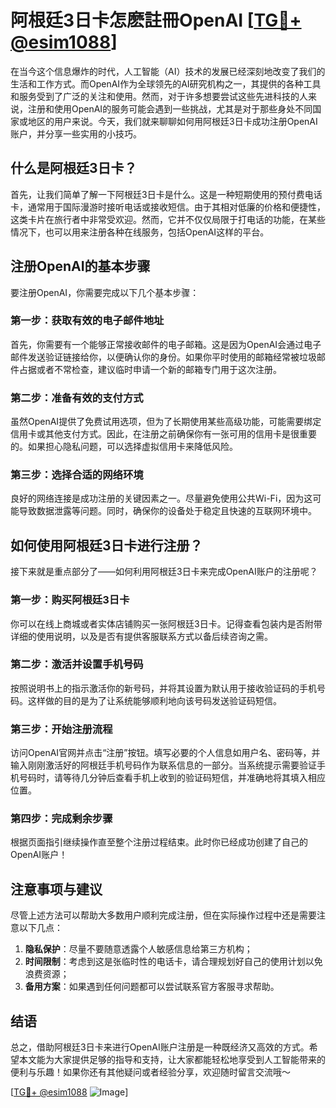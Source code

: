 # 阿根廷3日卡怎麽註冊OpenAI [[TG💪+ @esim1088](https://t.me/s/esim1088)]

在当今这个信息爆炸的时代，人工智能（AI）技术的发展已经深刻地改变了我们的生活和工作方式。而OpenAI作为全球领先的AI研究机构之一，其提供的各种工具和服务受到了广泛的关注和使用。然而，对于许多想要尝试这些先进科技的人来说，注册和使用OpenAI的服务可能会遇到一些挑战，尤其是对于那些身处不同国家或地区的用户来说。今天，我们就来聊聊如何用阿根廷3日卡成功注册OpenAI账户，并分享一些实用的小技巧。

## 什么是阿根廷3日卡？

首先，让我们简单了解一下阿根廷3日卡是什么。这是一种短期使用的预付费电话卡，通常用于国际漫游时接听电话或接收短信。由于其相对低廉的价格和便捷性，这类卡片在旅行者中非常受欢迎。然而，它并不仅仅局限于打电话的功能，在某些情况下，也可以用来注册各种在线服务，包括OpenAI这样的平台。

## 注册OpenAI的基本步骤

要注册OpenAI，你需要完成以下几个基本步骤：

### 第一步：获取有效的电子邮件地址

首先，你需要有一个能够正常接收邮件的电子邮箱。这是因为OpenAI会通过电子邮件发送验证链接给你，以便确认你的身份。如果你平时使用的邮箱经常被垃圾邮件占据或者不常检查，建议临时申请一个新的邮箱专门用于这次注册。

### 第二步：准备有效的支付方式

虽然OpenAI提供了免费试用选项，但为了长期使用某些高级功能，可能需要绑定信用卡或其他支付方式。因此，在注册之前确保你有一张可用的信用卡是很重要的。如果担心隐私问题，可以选择虚拟信用卡来降低风险。

### 第三步：选择合适的网络环境

良好的网络连接是成功注册的关键因素之一。尽量避免使用公共Wi-Fi，因为这可能导致数据泄露等问题。同时，确保你的设备处于稳定且快速的互联网环境中。

## 如何使用阿根廷3日卡进行注册？

接下来就是重点部分了——如何利用阿根廷3日卡来完成OpenAI账户的注册呢？

### 第一步：购买阿根廷3日卡

你可以在线上商城或者实体店铺购买一张阿根廷3日卡。记得查看包装内是否附带详细的使用说明，以及是否有提供客服联系方式以备后续咨询之需。

### 第二步：激活并设置手机号码

按照说明书上的指示激活你的新号码，并将其设置为默认用于接收验证码的手机号码。这样做的目的是为了让系统能够顺利地向该号码发送验证码短信。

### 第三步：开始注册流程

访问OpenAI官网并点击“注册”按钮。填写必要的个人信息如用户名、密码等，并输入刚刚激活好的阿根廷手机号码作为联系信息的一部分。当系统提示需要验证手机号码时，请等待几分钟后查看手机上收到的验证码短信，并准确地将其填入相应位置。

### 第四步：完成剩余步骤

根据页面指引继续操作直至整个注册过程结束。此时你已经成功创建了自己的OpenAI账户！

## 注意事项与建议

尽管上述方法可以帮助大多数用户顺利完成注册，但在实际操作过程中还是需要注意以下几点：

1. **隐私保护**：尽量不要随意透露个人敏感信息给第三方机构；
2. **时间限制**：考虑到这是张临时性的电话卡，请合理规划好自己的使用计划以免浪费资源；
3. **备用方案**：如果遇到任何问题都可以尝试联系官方客服寻求帮助。

## 结语

总之，借助阿根廷3日卡来进行OpenAI账户注册是一种既经济又高效的方式。希望本文能为大家提供足够的指导和支持，让大家都能轻松地享受到人工智能带来的便利与乐趣！如果你还有其他疑问或者经验分享，欢迎随时留言交流哦～

[[TG💪+ @esim1088](https://t.me/s/esim1088) ![Image](https://i.postimg.cc/4NQfJmqS/Snipaste-2025-05-13-00-14-12.png)]